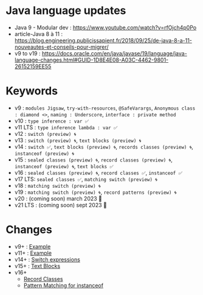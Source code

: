 # Java language updates

- Java 9 - Modular dev : https://www.youtube.com/watch?v=rfOjch4p0Po
- article-Java 8 à 11 : https://blog.engineering.publicissapient.fr/2018/09/25/de-java-8-a-11-nouveautes-et-conseils-pour-migrer/
- v9 to v19 : https://docs.oracle.com/en/java/javase/19/language/java-language-changes.html#GUID-1D8E4E08-A03C-4462-9801-26152159EE55

# Keywords

- v9 : `modules Jigsaw`, `try-with-resources`, `@SafeVarargs`, `Anonymous class : diamond <>`, `naming : Underscore`, `interface : private method`
- v10 : `type inference : var ✅`
- v11 LTS : `type inference lambda : var ✅`
- v12 : `switch (preview) 🌀`
- v13 : `switch (preview) 🌀`, `text blocks (preview) 🌀`
- v14 : `switch ✅`, `text blocks (preview) 🌀`, `records classes (preview) 🌀`, `instanceof (preview) 🌀`
- v15 : `sealed classes (preview) 🌀`, `record classes (preview) 🌀`, `instanceof (preview) 🌀`, `text blocks ✅`
- v16 : `sealed classes (preview) 🌀`, `record classes ✅`, `instanceof ✅`
- v17 LTS: `sealed classes ✅`, `matching switch (preview) 🌀`
- v18 : `matching switch (preview) 🌀`
- v19 : `matching switch (preview) 🌀`, `record patterns (preview) 🌀`
- v20 : (coming soon) march 2023 📆
- v21 LTS : (coming soon) sept 2023 📆

# Changes

- v9+ : [Example](https://github.com/kevkidev/tech-watch-backend-java/blob/master/java/language/updates/java9.md)
- v11+ : [Example](https://github.com/kevkidev/tech-watch-backend-java/blob/master/java/language/updates/java11.md)
- v14+ : [Switch expressions](https://github.com/kevkidev/tech-watch-backend-java/blob/master/java/language/updates/java14.md)
- v15+ : [Text Blocks](https://github.com/kevkidev/tech-watch-backend-java/blob/master/java/language/updates/java15.md)
- v16+
  - [Record Classes](https://github.com/kevkidev/tech-watch-backend-java/blob/master/java/language/updates/record.md)
  - [Pattern Matching for instanceof]()
